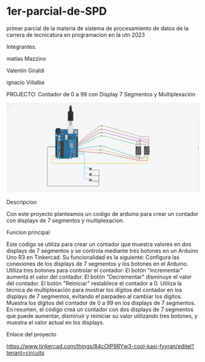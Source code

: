 # 1er-parcial-de-SPD
primer parcial de la materia de sistema de procesamiento de datos de la carrera de tecnicatura en programacion en la utn 2023


Integrantes.




matias Mazzino

Valentin Giraldi

ignacio Villalba


PROJECTO: Contador de 0 a 99 con Display 7 Segmentos y Multiplexación


![](https://github.com/MatiasMazzino2001/1er-parcial-de-SPD/blob/main/primer%20parcial%20spd%202.jpeg)


Descripcion


Con este proyecto planteamos un codigo de arduino para crear un contador con displays de 7 segmentos y multiplexacion.


Funcion principal


Este código se utiliza para crear un contador que muestra valores en dos displays de 7 segmentos y se controla mediante tres botones en un Arduino Uno R3 en Tinkercad. Su funcionalidad es la siguiente:
Configura las conexiones de los displays de 7 segmentos y los botones en el Arduino.
Utiliza tres botones para controlar el contador:
El botón "Incrementar" aumenta el valor del contador.
El botón "Decrementar" disminuye el valor del contador.
El botón "Reiniciar" restablece el contador a 0.
Utiliza la técnica de multiplexación para mostrar los dígitos del contador en los displays de 7 segmentos, evitando el parpadeo al cambiar los dígitos.
Muestra los dígitos del contador de 0 a 99 en los displays de 7 segmentos.
En resumen, el código crea un contador con dos displays de 7 segmentos que puede aumentar, disminuir y reiniciar su valor utilizando tres botones, y muestra el valor actual en los displays.

Enlace del proyecto


https://www.tinkercad.com/things/84cOtP9RYw3-cool-kasi-fyyran/editel?tenant=circuits






